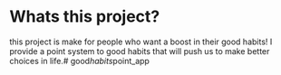 # Whats this project?

this project is make for people who want a boost in their good habits!
I provide a point system to good habits that will push us to make better choices in life.#   g o o d _ h a b i t s _ p o i n t _ a p p  
 
